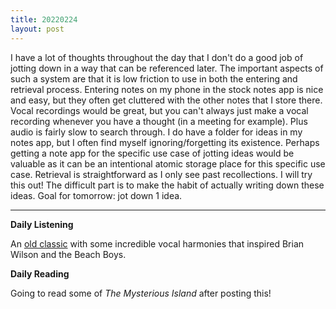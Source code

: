 ```yaml
---
title: 20220224
layout: post
---
```


I have a lot of thoughts throughout the day that I don't do a good job of jotting down in a way that can be referenced later. The important aspects of such a system are that it is low friction to use in both the entering and retrieval process. Entering notes on my phone in the stock notes app is nice and easy, but they often get cluttered with the other notes that I store there. Vocal recordings would be great, but you can't always just make a vocal recording whenever you have a thought (in a meeting for example). Plus audio is fairly slow to search through. I do have a folder for ideas in my notes app, but I often find myself ignoring/forgetting its existence. Perhaps getting a note app for the specific use case of jotting ideas would be valuable as it can be an intentional atomic storage place for this specific use case. Retrieval is straightforward as I only see past recollections. I will try this out! The difficult part is to make the habit of actually writing down these ideas. Goal for tomorrow: jot down 1 idea. 

---

**Daily Listening**

An [old classic](https://www.youtube.com/watch?v=bzEN5qVlkG0) with some incredible vocal harmonies that inspired Brian Wilson and the Beach Boys.

**Daily Reading**

Going to read some of *The Mysterious Island* after posting this!